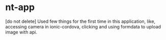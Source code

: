 # nt-app

[do not delete]  Used few things for the first time in this application, like, accessing camera in ionic-cordova, clicking and using formdata to upload image with api.
